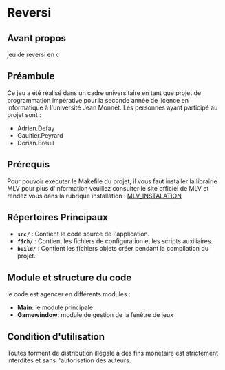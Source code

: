 # Reversi

## Avant propos
jeu de reversi en c

## Préambule
Ce jeu a été réalisé dans un cadre universitaire en tant que projet de programmation impérative pour la seconde année de licence en informatique à l'université Jean Monnet. 
Les personnes ayant participé au projet sont :
- Adrien.Defay
- Gaultier.Peyrard
- Dorian.Breuil

## Prérequis
Pour pouvoir exécuter le Makefile du projet, il vous faut installer la librairie MLV pour plus d'information veuillez consulter le site officiel de MLV et rendez vous dans la rubrique installation : [MLV_INSTALATION](http://www-igm.univ-mlv.fr/~boussica/mlv/api/French/html/installation.html)  

## Répertoires Principaux

   - **`src/`** : Contient le code source de l'application.
   - **`fich/`** : Contient les fichiers de configuration et les scripts auxiliaires.
   - **`build/`** : Contient les fichiers objets créer pendant la compilation du projet.
   
## Module et structure du code

le code est agencer en différents modules :
   
   - **Main**: le module principale
   - **Gamewindow**: module de gestion de la fenêtre de jeux 

## Condition d'utilisation

Toutes forment de distribution illégale à des fins monétaire est strictement interdites et sans l'autorisation des auteurs.
